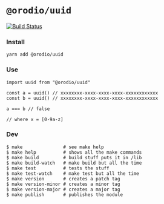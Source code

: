 # `@orodio/uuid`

[![Build Status](https://travis-ci.org/orodio/uuid.svg?branch=master)](https://travis-ci.org/orodio/uuid)

### Install

```
yarn add @orodio/uuid
```

### Use

```
import uuid from "@orodio/uuid"

const a = uuid() // xxxxxxxx-xxxx-xxxx-xxxx-xxxxxxxxxxxx
const b = uuid() // xxxxxxxx-xxxx-xxxx-xxxx-xxxxxxxxxxxx

a === b // false

// where x = [0-9a-z]

```

### Dev

```
$ make               # see make help
$ make help          # shows all the make commands
$ make build         # build stuff puts it in /lib
$ make build-watch   # make build but all the time
$ make test          # tests the stuff
$ make test-watch    # make test but all the time
$ make version       # creates a patch tag
$ make version-minor # creates a minor tag
$ make version-major # creates a major tag
$ make publish       # publishes the module
```

